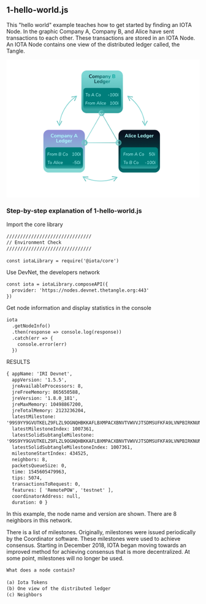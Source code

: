 ## 1-hello-world.js

This "hello world" example teaches how to get started by finding an IOTA Node.  In the graphic Company A, Company B, and Alice have sent transactions to each other.  These transactions are stored in an IOTA Node.  An IOTA Node contains one view of the distributed ledger called, the Tangle.

![Graphic of a distributed ledger](images/DL.png)


###  Step-by-step explanation of 1-hello-world.js

Import the core library

```
///////////////////////////////
// Environment Check
///////////////////////////////

const iotaLibrary = require('@iota/core')
```

Use DevNet, the developers network

```
const iota = iotaLibrary.composeAPI({
  provider: 'https://nodes.devnet.thetangle.org:443'
})
```

Get node information and display statistics in the console

```
iota
  .getNodeInfo()
  .then(response => console.log(response))
  .catch(err => {
    console.error(err)
  })
```

RESULTS

```
{ appName: 'IRI Devnet',
  appVersion: '1.5.5',
  jreAvailableProcessors: 8,
  jreFreeMemory: 865650588,
  jreVersion: '1.8.0_181',
  jreMaxMemory: 10498867200,
  jreTotalMemory: 2123236204,
  latestMilestone: '99S9YY9GVUTKELZ9FLZL9OGNQHBKKAFLBXMPACXBNVTVWVVJTSDMSUFKFA9LVNPBIRKNUNXFLJOEO9999',
  latestMilestoneIndex: 1007361,
  latestSolidSubtangleMilestone: '99S9YY9GVUTKELZ9FLZL9OGNQHBKKAFLBXMPACXBNVTVWVVJTSDMSUFKFA9LVNPBIRKNUNXFLJOEO9999',
  latestSolidSubtangleMilestoneIndex: 1007361,
  milestoneStartIndex: 434525,
  neighbors: 8,
  packetsQueueSize: 0,
  time: 1545605479963,
  tips: 5074,
  transactionsToRequest: 0,
  features: [ 'RemotePOW', 'testnet' ],
  coordinatorAddress: null,
  duration: 0 }
```

In this example, the node name and version are shown.  There are 8 neighbors in this network.

There is a list of milestones.  Originally, milestones were issued periodically by the Coordinator software.  These milestones were used to achieve consensus.  Starting in December 2018, IOTA began moving towards an improved method for achieving consensus that is more decentralized.  At some point, milestones will no longer be used.  

```
What does a node contain?

(a) Iota Tokens
(b) One view of the distributed ledger
(c) Neighbors
```
